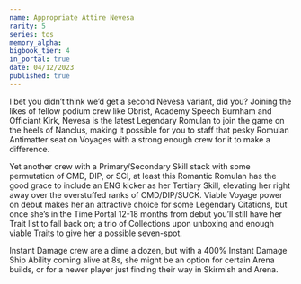 ```yaml
---
name: Appropriate Attire Nevesa
rarity: 5
series: tos
memory_alpha:
bigbook_tier: 4
in_portal: true
date: 04/12/2023
published: true
---
```


I bet you didn’t think we’d get a second Nevesa variant, did you? Joining the likes of fellow podium crew like Obrist, Academy Speech Burnham and Officiant Kirk, Nevesa is the latest Legendary Romulan to join the game on the heels of Nanclus, making it possible for you to staff that pesky Romulan Antimatter seat on Voyages with a strong enough crew for it to make a difference.

Yet another crew with a Primary/Secondary Skill stack with some permutation of CMD, DIP, or SCI, at least this Romantic Romulan has the good grace to include an ENG kicker as her Tertiary Skill, elevating her right away over the overstuffed ranks of CMD/DIP/SUCK. Viable Voyage power on debut makes her an attractive choice for some Legendary Citations, but once she’s in the Time Portal 12-18 months from debut you’ll still have her Trait list to fall back on; a trio of Collections upon unboxing and enough viable Traits to give her a possible seven-spot.

Instant Damage crew are a dime a dozen, but with a 400% Instant Damage Ship Ability coming alive at 8s, she might be an option for certain Arena builds, or for a newer player just finding their way in Skirmish and Arena.
